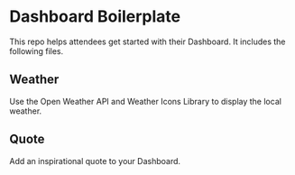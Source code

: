Dashboard Boilerplate
=========================

This repo helps attendees get started with their Dashboard. It includes the following files.

## Weather

Use the Open Weather API and Weather Icons Library to display the local weather. 

## Quote

Add an inspirational quote to your Dashboard.
